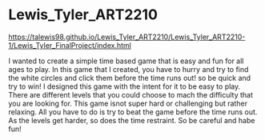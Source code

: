 # Lewis_Tyler_ART2210

  https://talewis98.github.io/Lewis_Tyler_ART2210/Lewis_Tyler_ART2210-1/Lewis_Tyler_FinalProject/index.html

I wanted to create a simple time based game that is easy and fun for all ages to play. In this game that I created, you have to hurry and try to find the white circles and click them before the time runs out! so be quick and try to win! I designed this game with the intent for it to be easy to play. There are different levels that you could choose to mach the difficulty that you are looking for. This game isnot super hard or challenging but rather relaxing. All you have to do is try to beat the game before the time runs out. As the levels get harder, so does the time restraint. So be careful and habe fun!


